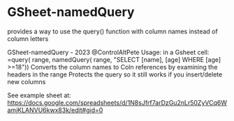 # GSheet-namedQuery
provides a way to use the query() function with column names instead of column letters

GSheet-namedQuery - 2023 @ControlAltPete
Usage: in a Gsheet cell: =query( range, namedQuery( range, "SELECT [name], [age] WHERE [age] >=18"))
Converts the column names to Coln references by examining the headers in the range
Protects the query so it still works if you insert/delete new columns

See example sheet at: https://docs.google.com/spreadsheets/d/1N8sJfrf7arDzGu2nLr50ZyVCq6WamjKLANVU6kwx83k/edit#gid=0


